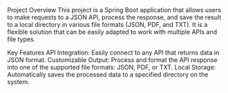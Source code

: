 Project Overview
This project is a Spring Boot application that allows users to make requests to a JSON API, process the response, and save the result to a local directory in various file formats (JSON, PDF, and TXT). It is a flexible solution that can be easily adapted to work with multiple APIs and file types.

Key Features
API Integration: Easily connect to any API that returns data in JSON format.
Customizable Output: Process and format the API response into one of the supported file formats: JSON, PDF, or TXT.
Local Storage: Automatically saves the processed data to a specified directory on the system.
